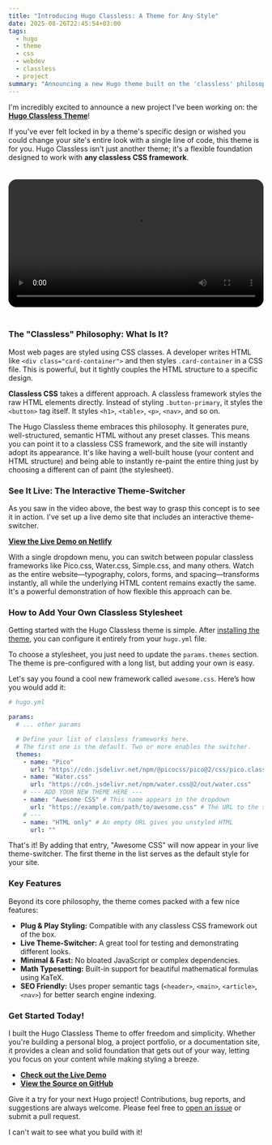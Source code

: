 ```yaml
---
title: "Introducing Hugo Classless: A Theme for Any Style"
date: 2025-08-26T22:45:54+03:00
tags:
  - hugo
  - theme
  - css
  - webdev
  - classless
  - project
summary: "Announcing a new Hugo theme built on the 'classless' philosophy. Learn how it uses pure semantic HTML to let you plug and play any classless CSS framework like Pico.css, Water.css, and more, and see it in action with an interactive demo."
---
```


I'm incredibly excited to announce a new project I've been working on: the **[Hugo Classless Theme](https://github.com/mozanunal/hugo-classless)**!

If you've ever felt locked in by a theme's specific design or wished you could change your site's entire look with a single line of code, this theme is for you. Hugo Classless isn't just another theme; it's a flexible foundation designed to work with **any classless CSS framework**.

<video controls src="hugo-classless.mov" style="width: 100%; max-width: 100%; border-radius: 16px; margin-top: 1.5em; margin-bottom: 1.5em;">
  Your browser does not support the video tag.
</video>

### The "Classless" Philosophy: What Is It?

Most web pages are styled using CSS classes. A developer writes HTML like `<div class="card-container">` and then styles `.card-container` in a CSS file. This is powerful, but it tightly couples the HTML structure to a specific design.

**Classless CSS** takes a different approach. A classless framework styles the raw HTML elements directly. Instead of styling `.button-primary`, it styles the `<button>` tag itself. It styles `<h1>`, `<table>`, `<p>`, `<nav>`, and so on.

The Hugo Classless theme embraces this philosophy. It generates pure, well-structured, semantic HTML without any preset classes. This means you can point it to a classless CSS framework, and the site will instantly adopt its appearance. It's like having a well-built house (your content and HTML structure) and being able to instantly re-paint the entire thing just by choosing a different can of paint (the stylesheet).

### See It Live: The Interactive Theme-Switcher

As you saw in the video above, the best way to grasp this concept is to see it in action. I've set up a live demo site that includes an interactive theme-switcher.

**[View the Live Demo on Netlify](https://hugo-classless.netlify.app/)**

With a single dropdown menu, you can switch between popular classless frameworks like Pico.css, Water.css, Simple.css, and many others. Watch as the entire website—typography, colors, forms, and spacing—transforms instantly, all while the underlying HTML content remains exactly the same. It's a powerful demonstration of how flexible this approach can be.

### How to Add Your Own Classless Stylesheet

Getting started with the Hugo Classless theme is simple. After [installing the theme](https://github.com/mozanunal/hugo-classless#installation), you can configure it entirely from your `hugo.yml` file.

To choose a stylesheet, you just need to update the `params.themes` section. The theme is pre-configured with a long list, but adding your own is easy.

Let's say you found a cool new framework called `awesome.css`. Here’s how you would add it:

```yaml
# hugo.yml

params:
  # ... other params

  # Define your list of classless frameworks here.
  # The first one is the default. Two or more enables the switcher.
  themes:
    - name: "Pico"
      url: "https://cdn.jsdelivr.net/npm/@picocss/pico@2/css/pico.classless.min.css"
    - name: "Water.css"
      url: "https://cdn.jsdelivr.net/npm/water.css@2/out/water.css"
    # --- ADD YOUR NEW THEME HERE ---
    - name: "Awesome CSS" # This name appears in the dropdown
      url: "https://example.com/path/to/awesome.css" # The URL to the stylesheet
    # ---
    - name: "HTML only" # An empty URL gives you unstyled HTML
      url: ""
```

That's it! By adding that entry, "Awesome CSS" will now appear in your live theme-switcher. The first theme in the list serves as the default style for your site.

### Key Features

Beyond its core philosophy, the theme comes packed with a few nice features:

- **Plug & Play Styling:** Compatible with any classless CSS framework out of the box.
- **Live Theme-Switcher:** A great tool for testing and demonstrating different looks.
- **Minimal & Fast:** No bloated JavaScript or complex dependencies.
- **Math Typesetting:** Built-in support for beautiful mathematical formulas using KaTeX.
- **SEO Friendly:** Uses proper semantic tags (`<header>`, `<main>`, `<article>`, `<nav>`) for better search engine indexing.

### Get Started Today!

I built the Hugo Classless Theme to offer freedom and simplicity. Whether you're building a personal blog, a project portfolio, or a documentation site, it provides a clean and solid foundation that gets out of your way, letting you focus on your content while making styling a breeze.

- **[Check out the Live Demo](https://hugo-classless.netlify.app/)**
- **[View the Source on GitHub](https://github.com/mozanunal/hugo-classless)**

Give it a try for your next Hugo project! Contributions, bug reports, and suggestions are always welcome. Please feel free to [open an issue](https://github.com/mozanunal/hugo-classless/issues) or submit a pull request.

I can't wait to see what you build with it!

